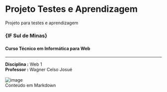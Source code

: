 # Projeto Testes e Aprendizagem
Projeto para testes e aprendizagem
### {IF Sul de Minas}<h3>
#### Curso Técnico em Informática para Web <h4>
***
**Disciplina :** Web 1 <br>
**Professor  :** Wagner Celso Josué <br>  
![image](https://github.com/LuciusMauro/meuprimeiroprojeto/assets/82406977/6dd999dd-7ef4-4f81-a836-51f42859ed36)  
Conteúdo em Markdown




